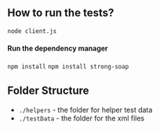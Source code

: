 ## How to run the tests?
`node client.js`

#### Run the dependency manager
`npm install`
`npm install strong-soap`

## Folder Structure
* `./helpers` - the folder for helper test data
* `./testData` - the folder for the xml files